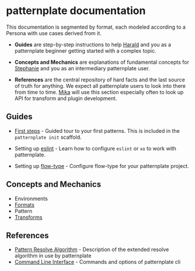 # patternplate documentation

This documentation is segmented by format, each modeled according to a Persona with use cases derived from it.

*  **Guides** are step-by-step instructions to help [Harald](./personae/harald.md) and you as a patternplate beginner getting started with a complex topic.

*  **Concepts and Mechanics** are explanations of fundamental concepts for [Stephanie](./personae/stephanie.md) and you as an intermediary patternplate user.

*  **References** are the central repository of hard facts and the last source of truth for anything. We expect all patternplate users to look into there from time to time. [Mika](./personae/mika.md) will use this section especially often to look up API for transform and plugin development.

## Guides

*  [First steps](./first-steps.md) - Guided tour to your first patterns.
This is included in the `patternplate init` scaffold.

*  Setting up [eslint](./eslint.md) - Learn how to configure `eslint` or `xo`
to work with patternplate.

*  Setting up [flow-type](./flow-type.md) - Configure flow-type for your
patternplate project.

## Concepts and Mechanics

*  Environments
*  [Formats](./formats.md)
*  Pattern
*  [Transforms](./transforms.md)

## References

*  [Pattern Resolve Algorithm](./pattern-resolve-algorithm.md) - Description of the extended resolve algorithm in use by patternplate
*  [Command Line Interface](./cli.md) - Commands and options of patternplate cli
